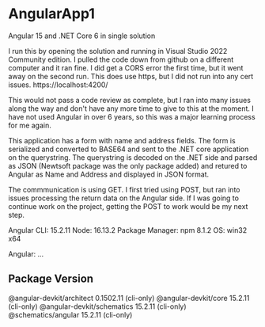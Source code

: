 # AngularApp1
Angular 15 and .NET Core 6 in single solution

I run this by opening the solution and running in Visual Studio 2022 Community edition.   I pulled the code down from github on a different computer and it ran fine.
I did get a CORS error the first time, but it went away on the second run.   This does use https, but I did not run into any cert issues.  https://localhost:4200/

This would not pass a code review as complete, but I ran into many issues along the way and don't have any more time to give to this at the moment.   I have not used Angular in over 6 years, so this was a major learning process for me again.

This application has a form with name and address fields.   The form is serialized and converted to BASE64 and sent to the .NET core application on the querystring.
The querystring is decoded on the .NET side and parsed as JSON (Newtsoft package was the only package added) and retured to Angular as Name and Address and displayed in JSON format.

The commmunication is using GET.   I first tried using POST, but ran into issues processing the return data on the Angular side.   If I was going to continue work on the project, getting the POST to work would be my next step.   


Angular CLI: 15.2.11
Node: 16.13.2
Package Manager: npm 8.1.2
OS: win32 x64

Angular:
...

Package                      Version
------------------------------------------------------
@angular-devkit/architect    0.1502.11 (cli-only)
@angular-devkit/core         15.2.11 (cli-only)
@angular-devkit/schematics   15.2.11 (cli-only)
@schematics/angular          15.2.11 (cli-only)